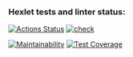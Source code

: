 ### Hexlet tests and linter status:
[![Actions Status](https://github.com/RamiGaggi/python-project-lvl4/workflows/hexlet-check/badge.svg)](https://github.com/RamiGaggi/python-project-lvl4/actions)
[![check](https://github.com/RamiGaggi/python-project-lvl4/actions/workflows/check.yml/badge.svg)](https://github.com/RamiGaggi/python-project-lvl4/actions/workflows/check.yml)

[![Maintainability](https://api.codeclimate.com/v1/badges/6693f32bb699eefcafd1/maintainability)](https://codeclimate.com/github/RamiGaggi/python-project-lvl4/maintainability)
[![Test Coverage](https://api.codeclimate.com/v1/badges/6693f32bb699eefcafd1/test_coverage)](https://codeclimate.com/github/RamiGaggi/python-project-lvl4/test_coverage)
